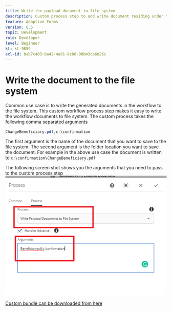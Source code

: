 ```yaml
---
title: Write the payload document to file system
description: Custom process step to add write document residing under the payload folder to the file system
feature: Adaptive Forms
version: 6.5
topic: Development
role: Developer
level: Beginner
kt: kt-9859
exl-id: bab7c403-ba42-4a91-8c86-90b43ca6026c
---
```

# Write the document to the file system

Common use case is to write the generated documents in the workflow to the file system.
This custom workflow process step makes it easy to write the workflow documents to file system.
The custom process takes the following comma separated arguments

``` java
ChangeBeneficiary.pdf,c:\confirmation
```

The first argument is the name of the document that you want to save to the file system. The second argument is the folder location you want to save the document. For example in the above use case the document is written to `c:\confirmation\ChangeBeneficiary.pdf`

The following screen shot shows you the arguments that you need to pass to the custom process step
![write-payload-file-system](assets/write-payload-file-system.png)

[Custom bundle can be downloaded from here](/help/forms/assets/common-osgi-bundles/SetValueApp.core-1.0-SNAPSHOT.jar)
